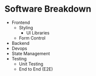 # Software Breakdown

- Frontend
  - Styling
    - UI Libraries
  - Form Control
- Backend
- Devops
- State Management
- Testing
  - Unit Testing
  - End to End (E2E)
